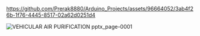 
https://github.com/Prerak8880/Arduino_Projects/assets/96664052/3ab4f26b-1f76-4445-8517-02a62d0251d4

![VEHICULAR AIR PURIFICATION pptx_page-0001](https://github.com/Prerak8880/Arduino_Projects/assets/96664052/57eaf8e7-f9d1-4922-a8ff-bc20c6102d3e)
